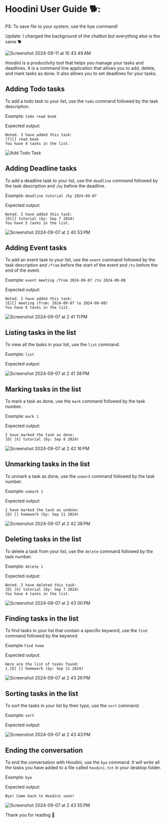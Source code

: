 # Hoodini User Guide 🐕:

PS: To save file to your system, use the bye command!

Update: I changed the background of the chatbot but everything else is the same 🐕

![Screenshot 2024-09-11 at 10 43 49 AM](https://github.com/user-attachments/assets/b38c673b-9655-4a8d-aa63-42d73ac16fca)


Hoodini is a productivity tool that helps you manage your tasks and deadlines. It is a command line application that allows you to add, delete, and mark tasks as done. It also allows you to set deadlines for your tasks.

## Adding Todo tasks

To add a todo task to your list, use the `todo` command followed by the task description.

Example: `todo read book`

Expected output:
```
Noted. I have added this task:
[T][] read book
You have 4 tasks in the list.
```

![Add Todo Task](https://github.com/user-attachments/assets/955cf695-f781-408c-a700-d049cd807e75)

## Adding Deadline tasks

To add a deadline task to your list, use the `deadline` command followed by the task description and `/by` before the deadline.


Example: `deadline tutorial /by 2024-09-07`

Expected output:

```
Noted. I have added this task:
[D][] tutorial (by: Sep 7 2024)
You have 5 tasks in the list.
```
![Screenshot 2024-09-07 at 2 40 53 PM](https://github.com/user-attachments/assets/2c25b31a-dcdd-467f-b57a-19eedce424ab)


## Adding Event tasks

To add an event task to your list, use the `event` command followed by the task description and `/from` before the start of the event and `/to` before the end of the event.

Example: `event meeting /from 2024-09-07 /to 2024-09-08`

Expected output:

```
Noted. I have added this task:
[E][] meeting (from: 2024-09-07 to 2024-09-08)
You have 6 tasks in the list.
```


![Screenshot 2024-09-07 at 2 41 11 PM](https://github.com/user-attachments/assets/f49cf5ea-2411-4432-93b2-6867a769d640)



## Listing tasks in the list

To view all the tasks in your list, use the `list` command.

Example: `list`

Expected output:

![Screenshot 2024-09-07 at 2 41 38 PM](https://github.com/user-attachments/assets/7fc4be54-bf84-4dbf-8b54-5cfac45c755c)


## Marking tasks in the list

To mark a task as done, use the `mark` command followed by the task number.

Example: `mark 1`

Expected output:

```
I have marked the task as done:
[D] [X] tutorial (by: Sep 8 2024)
```
![Screenshot 2024-09-07 at 2 42 16 PM](https://github.com/user-attachments/assets/16a1c29b-4bb1-4fa1-8961-d8c9bc3e4c18)


## Unmarking tasks in the list

To unmark a task as done, use the `unmark` command followed by the task number.

Example: `unmark 1`

Expected output:

```
I have marked the task as undone:
[D] [] homework (by: Sep 11 2024)
```
![Screenshot 2024-09-07 at 2 42 38 PM](https://github.com/user-attachments/assets/0ecea390-1aa5-4703-902e-e011be5356ca)



## Deleting tasks in the list

To delete a task from your list, use the `delete` command followed by the task number.

Example: `delete 1`

Expected output:

```
Noted. I have deleted this task:
[D] [X] tutorial (by: Sep 7 2024)
You have 4 tasks in the list.
```
![Screenshot 2024-09-07 at 2 43 00 PM](https://github.com/user-attachments/assets/fb459602-3294-4919-9f68-9069b247666a)


## Finding tasks in the list

To find tasks in your list that contain a specific keyword, use the `find` command followed by the keyword.

Example `find home`

Expected output:

```
Here are the list of tasks found:
1.[D] [] homework (by: Sep 11 2024)
```

![Screenshot 2024-09-07 at 2 43 26 PM](https://github.com/user-attachments/assets/dc97a258-a378-480a-aa01-5788733c0337)


## Sorting tasks in the list

To sort the tasks in your list by their type, use the `sort` command.

Example: `sort`

Expected output:

![Screenshot 2024-09-07 at 2 43 43 PM](https://github.com/user-attachments/assets/36083fd8-ad2d-4b5e-ac77-68cb72f9fe26)



## Ending the conversation

To end the conversation with Hoodini, use the `bye` command. It will write all the tasks you have added to a file called `hoodini.txt` in your desktop folder.

Example: `bye`

Expected output:

```
Bye! Come back to Hoodini soon!
```
![Screenshot 2024-09-07 at 2 43 55 PM](https://github.com/user-attachments/assets/f6967dc8-f4c3-4774-8ae2-95fb3b9ba3db)

Thank you for reading :dog:

